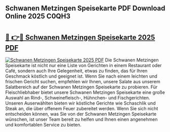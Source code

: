 ## Schwanen Metzingen Speisekarte PDF Download Online 2025 C0QH3

# <h2><a href="http://gc9jrqw.nevu.top/?p=Schwanen+Metzingen+Speisekarte">🔗 👉🔴 Schwanen Metzingen Speisekarte 2025 PDF</a></h2>

[![Schwanen Metzingen Speisekarte 2025 PDF](https://i.imgur.com/dBaPXMq.png)](http://gc9jrqw.nevu.top/?p=Schwanen+Metzingen+Speisekarte)
Die Schwanen Metzingen Speisekarte ist nicht nur eine Liste von Gerichten in einem Restaurant oder Café, sondern auch Ihre Gelegenheit, etwas zu finden, das für Ihren Geschmack köstlich und geeignet ist. Wenn Sie nach einem leichten und frischen Gericht suchen, empfehlen wir Ihnen, unsere Salate aus unserem Salatbereich auf der Schwanen Metzingen Speisekarte zu probieren. Für Fleischliebhaber bietet unsere Schwanen Metzingen Speisekarte eine große Auswahl an Rind-, Schweinefleisch-, Hühnchen- und Fischgerichten. Unseren Auserwählten bieten wir köstliche Gerichte wie Schaschlik und Steak an, die über offenem Feuer zubereitet werden. Wenn Sie sich nicht entscheiden können, was Sie von der Schwanen Metzingen Speisekarte wünschen, ist unser Team bereit zu helfen und Ihnen einen angenehmen und komfortablen Service zu bieten.
